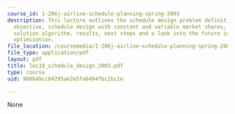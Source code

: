 ```yaml
---
course_id: 1-206j-airline-schedule-planning-spring-2003
description: This lecture outlines the schedule design problem definition and its
  objective, schedule design with constant and variable market shares, schedule design
  solution algorithm, results, next steps and a look into the future in airline schedule
  optimization.
file_location: /coursemedia/1-206j-airline-schedule-planning-spring-2003/900b49cc04295ae2e5fa6494fbc2bc1e_lec10_schedule_design_2003.pdf
file_type: application/pdf
layout: pdf
title: lec10_schedule_design_2003.pdf
type: course
uid: 900b49cc04295ae2e5fa6494fbc2bc1e

---
```

None
